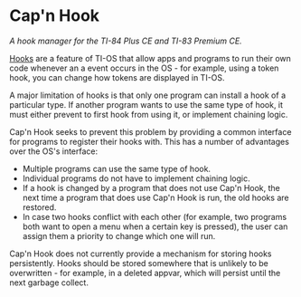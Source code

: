 # Cap'n Hook
*A hook manager for the TI-84 Plus CE and TI-83 Premium CE.*

[Hooks](https://wikiti.brandonw.net/index.php?title=83Plus:OS:Hooks) are a feature of TI-OS that allow apps and programs to run their own code whenever an a event occurs in the OS - for example, using a token hook, you can change how tokens are displayed in TI-OS.

A major limitation of hooks is that only one program can install a hook of a particular type. If another program wants to use the same type of hook, it must either prevent to first hook from using it, or implement chaining logic.

Cap'n Hook seeks to prevent this problem by providing a common interface for programs to register their hooks with. This has a number of advantages over the OS's interface:
* Multiple programs can use the same type of hook.
* Individual programs do not have to implement chaining logic.
* If a hook is changed by a program that does not use Cap'n Hook, the next time a program that does use Cap'n Hook is run, the old hooks are restored.
* In case two hooks conflict with each other (for example, two programs both want to open a menu when a certain key is pressed), the user can assign them a priority to change which one will run.

Cap'n Hook does not currently provide a mechanism for storing hooks persistently. Hooks should be stored somewhere that is unlikely to be overwritten - for example, in a deleted appvar, which will persist until the next garbage collect.
